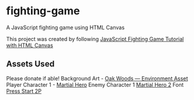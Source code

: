 # fighting-game
A JavaScript fighting game using HTML Canvas

This project was created by following [JavaScript Fighting Game Tutorial with HTML Canvas](https://youtu.be/vyqbNFMDRGQ?si=gr5GOA-LJq6D6wT4)

## Assets Used
Please donate if able!
Background Art - [Oak Woods — Environment Asset](https://brullov.itch.io/oak-woods)
Player Character 1 - [Martial Hero](https://luizmelo.itch.io/martial-hero)
Enemy Character 1 [Martial Hero 2](https://luizmelo.itch.io/martial-hero-2)
Font [Press Start 2P](https://fonts.google.com/specimen/Press+Start+2P?query=press+start)

